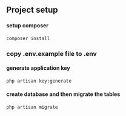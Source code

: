 ## Project setup


#### setup composer
```
composer install
```

### copy .env.example file to .env

#### generate application key
```
php artisan key:generate
```


#### create database and then migrate the tables
```
php artisan migrate
```

